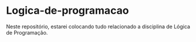 # Logica-de-programacao
Neste repositório, estarei colocando tudo relacionado a disciplina de Lógica de Programação. 
